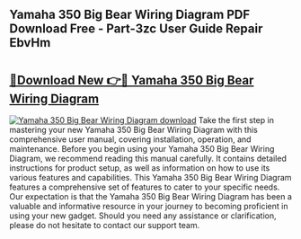 ## Yamaha 350 Big Bear Wiring Diagram PDF Download Free - Part-3zc User Guide Repair EbvHm

# <h2><a href="http://dfi8bz.blite.top/?on=Yamaha+350+Big+Bear+Wiring+Diagram">🔗Download New 👉🔴 Yamaha 350 Big Bear Wiring Diagram</a></h2>

[![Yamaha 350 Big Bear Wiring Diagram download](https://i.imgur.com/lujVjoI.png)](http://dfi8bz.blite.top/?on=Yamaha+350+Big+Bear+Wiring+Diagram)
Take the first step in mastering your new Yamaha 350 Big Bear Wiring Diagram with this comprehensive user manual, covering installation, operation, and maintenance. Before you begin using your Yamaha 350 Big Bear Wiring Diagram, we recommend reading this manual carefully. It contains detailed instructions for product setup, as well as information on how to use its various features and capabilities. This Yamaha 350 Big Bear Wiring Diagram features a comprehensive set of features to cater to your specific needs. Our expectation is that the Yamaha 350 Big Bear Wiring Diagram has been a valuable and informative resource in your journey to becoming proficient in using your new gadget. Should you need any assistance or clarification, please do not hesitate to contact our support team.
